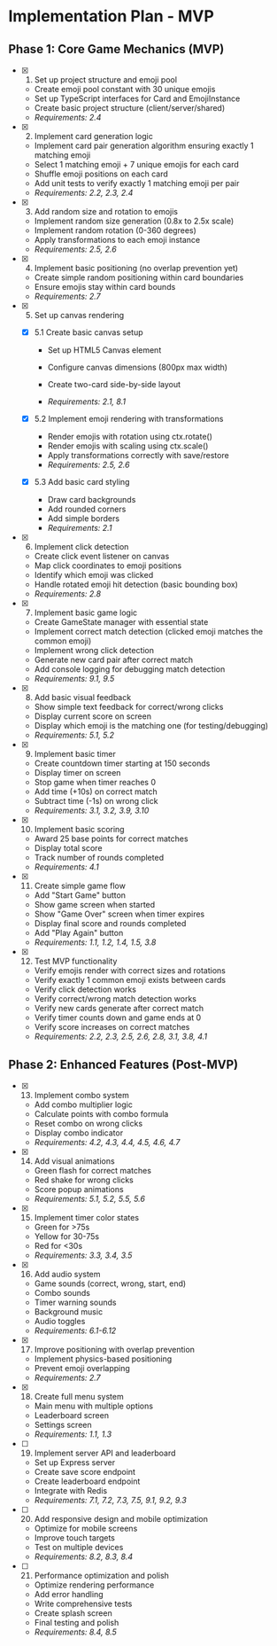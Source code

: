 # Implementation Plan - MVP

## Phase 1: Core Game Mechanics (MVP)

- [x] 1. Set up project structure and emoji pool

  - Create emoji pool constant with 30 unique emojis
  - Set up TypeScript interfaces for Card and EmojiInstance
  - Create basic project structure (client/server/shared)
  - _Requirements: 2.4_

- [x] 2. Implement card generation logic

  - Implement card pair generation algorithm ensuring exactly 1 matching emoji
  - Select 1 matching emoji + 7 unique emojis for each card
  - Shuffle emoji positions on each card
  - Add unit tests to verify exactly 1 matching emoji per pair
  - _Requirements: 2.2, 2.3, 2.4_

- [x] 3. Add random size and rotation to emojis

  - Implement random size generation (0.8x to 2.5x scale)
  - Implement random rotation (0-360 degrees)
  - Apply transformations to each emoji instance
  - _Requirements: 2.5, 2.6_

- [x] 4. Implement basic positioning (no overlap prevention yet)

  - Create simple random positioning within card boundaries
  - Ensure emojis stay within card bounds
  - _Requirements: 2.7_

- [x] 5. Set up canvas rendering

  - [x] 5.1 Create basic canvas setup

    - Set up HTML5 Canvas element

    - Configure canvas dimensions (800px max width)
    - Create two-card side-by-side layout
    - _Requirements: 2.1, 8.1_

  - [x] 5.2 Implement emoji rendering with transformations

    - Render emojis with rotation using ctx.rotate()
    - Render emojis with scaling using ctx.scale()
    - Apply transformations correctly with save/restore
    - _Requirements: 2.5, 2.6_

  - [x] 5.3 Add basic card styling

    - Draw card backgrounds
    - Add rounded corners
    - Add simple borders
    - _Requirements: 2.1_

- [x] 6. Implement click detection

  - Create click event listener on canvas
  - Map click coordinates to emoji positions
  - Identify which emoji was clicked
  - Handle rotated emoji hit detection (basic bounding box)
  - _Requirements: 2.8_

- [x] 7. Implement basic game logic

  - Create GameState manager with essential state
  - Implement correct match detection (clicked emoji matches the common emoji)
  - Implement wrong click detection
  - Generate new card pair after correct match
  - Add console logging for debugging match detection
  - _Requirements: 9.1, 9.5_

- [x] 8. Add basic visual feedback

  - Show simple text feedback for correct/wrong clicks
  - Display current score on screen
  - Display which emoji is the matching one (for testing/debugging)
  - _Requirements: 5.1, 5.2_

- [x] 9. Implement basic timer

  - Create countdown timer starting at 150 seconds
  - Display timer on screen
  - Stop game when timer reaches 0
  - Add time (+10s) on correct match
  - Subtract time (-1s) on wrong click
  - _Requirements: 3.1, 3.2, 3.9, 3.10_

- [x] 10. Implement basic scoring

  - Award 25 base points for correct matches
  - Display total score
  - Track number of rounds completed
  - _Requirements: 4.1_

- [x] 11. Create simple game flow

  - Add "Start Game" button
  - Show game screen when started
  - Show "Game Over" screen when timer expires
  - Display final score and rounds completed
  - Add "Play Again" button
  - _Requirements: 1.1, 1.2, 1.4, 1.5, 3.8_

- [x] 12. Test MVP functionality

  - Verify emojis render with correct sizes and rotations
  - Verify exactly 1 common emoji exists between cards
  - Verify click detection works
  - Verify correct/wrong match detection works
  - Verify new cards generate after correct match
  - Verify timer counts down and game ends at 0
  - Verify score increases on correct matches
  - _Requirements: 2.2, 2.3, 2.5, 2.6, 2.8, 3.1, 3.8, 4.1_

## Phase 2: Enhanced Features (Post-MVP)

- [x] 13. Implement combo system

  - Add combo multiplier logic
  - Calculate points with combo formula
  - Reset combo on wrong clicks
  - Display combo indicator
  - _Requirements: 4.2, 4.3, 4.4, 4.5, 4.6, 4.7_

- [x] 14. Add visual animations

  - Green flash for correct matches
  - Red shake for wrong clicks
  - Score popup animations
  - _Requirements: 5.1, 5.2, 5.5, 5.6_

- [x] 15. Implement timer color states

  - Green for >75s
  - Yellow for 30-75s
  - Red for <30s
  - _Requirements: 3.3, 3.4, 3.5_

- [x] 16. Add audio system

  - Game sounds (correct, wrong, start, end)
  - Combo sounds
  - Timer warning sounds
  - Background music
  - Audio toggles
  - _Requirements: 6.1-6.12_

- [x] 17. Improve positioning with overlap prevention

  - Implement physics-based positioning
  - Prevent emoji overlapping
  - _Requirements: 2.7_

- [x] 18. Create full menu system


  - Main menu with multiple options
  - Leaderboard screen
  - Settings screen
  - _Requirements: 1.1, 1.3_

- [ ] 19. Implement server API and leaderboard

  - Set up Express server
  - Create save score endpoint
  - Create leaderboard endpoint
  - Integrate with Redis
  - _Requirements: 7.1, 7.2, 7.3, 7.5, 9.1, 9.2, 9.3_

- [ ] 20. Add responsive design and mobile optimization

  - Optimize for mobile screens
  - Improve touch targets
  - Test on multiple devices
  - _Requirements: 8.2, 8.3, 8.4_

- [ ] 21. Performance optimization and polish
  - Optimize rendering performance
  - Add error handling
  - Write comprehensive tests
  - Create splash screen
  - Final testing and polish
  - _Requirements: 8.4, 8.5_
